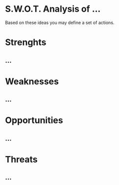# S.W.O.T. Analysis of ...

Based on these ideas you may define a set of actions.

# Strenghts
## ...

# Weaknesses
## ...

# Opportunities
## ...

# Threats
## ...
